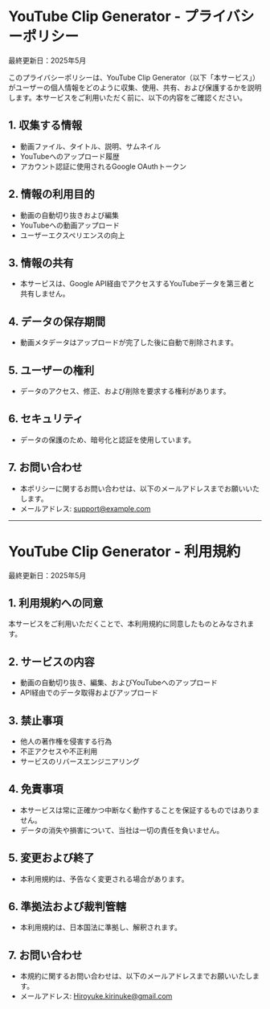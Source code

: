 # YouTube Clip Generator - プライバシーポリシー

最終更新日：2025年5月

このプライバシーポリシーは、YouTube Clip Generator（以下「本サービス」）がユーザーの個人情報をどのように収集、使用、共有、および保護するかを説明します。本サービスをご利用いただく前に、以下の内容をご確認ください。

## 1. 収集する情報

* 動画ファイル、タイトル、説明、サムネイル
* YouTubeへのアップロード履歴
* アカウント認証に使用されるGoogle OAuthトークン

## 2. 情報の利用目的

* 動画の自動切り抜きおよび編集
* YouTubeへの動画アップロード
* ユーザーエクスペリエンスの向上

## 3. 情報の共有

* 本サービスは、Google API経由でアクセスするYouTubeデータを第三者と共有しません。

## 4. データの保存期間

* 動画メタデータはアップロードが完了した後に自動で削除されます。

## 5. ユーザーの権利

* データのアクセス、修正、および削除を要求する権利があります。

## 6. セキュリティ

* データの保護のため、暗号化と認証を使用しています。

## 7. お問い合わせ

* 本ポリシーに関するお問い合わせは、以下のメールアドレスまでお願いいたします。
* メールアドレス: [support@example.com](mailto:support@example.com)

---

# YouTube Clip Generator - 利用規約

最終更新日：2025年5月

## 1. 利用規約への同意

本サービスをご利用いただくことで、本利用規約に同意したものとみなされます。

## 2. サービスの内容

* 動画の自動切り抜き、編集、およびYouTubeへのアップロード
* API経由でのデータ取得およびアップロード

## 3. 禁止事項

* 他人の著作権を侵害する行為
* 不正アクセスや不正利用
* サービスのリバースエンジニアリング

## 4. 免責事項

* 本サービスは常に正確かつ中断なく動作することを保証するものではありません。
* データの消失や損害について、当社は一切の責任を負いません。

## 5. 変更および終了

* 本利用規約は、予告なく変更される場合があります。

## 6. 準拠法および裁判管轄

* 本利用規約は、日本国法に準拠し、解釈されます。

## 7. お問い合わせ

* 本規約に関するお問い合わせは、以下のメールアドレスまでお願いいたします。
* メールアドレス: [Hiroyuke.kirinuke@gmail.com](mailto:Hiroyuke.kirinuke@gmail.com)
